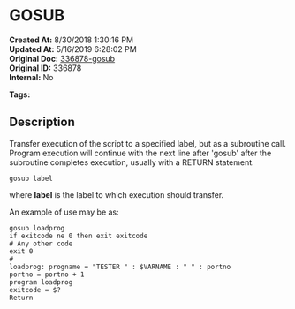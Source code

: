# GOSUB

**Created At:** 8/30/2018 1:30:16 PM  
**Updated At:** 5/16/2019 6:28:02 PM  
**Original Doc:** [336878-gosub](https://docs.jbase.com/48575-jkeyauto/336878-gosub)  
**Original ID:** 336878  
**Internal:** No  

**Tags:**
<badge text='program profiling' vertical='middle' />

## Description

Transfer execution of the script to a specified label, but as a subroutine call. Program execution will continue with the next line after 'gosub' after the subroutine completes execution, usually with a RETURN statement.

```
gosub label
```

where **label** is the label to which execution should transfer.

An example of use may be as:

```
gosub loadprog
if exitcode ne 0 then exit exitcode
# Any other code
exit 0
#
loadprog: progname = "TESTER " : $VARNAME : " " : portno
portno = portno + 1
program loadprog
exitcode = $?
Return
```
